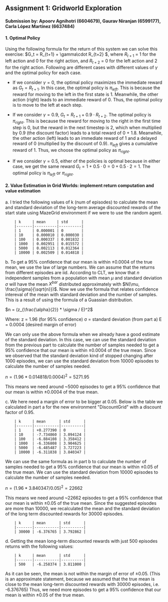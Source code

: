 ## Assignment 1: Gridworld Exploration
#### Submission by: Apoorv Agnihotri (6604679), Gaurav Niranjan (6599177), Carla López Martínez (6637484)
#### 1. Optimal Policy
Using the following formula for the return of this system we can solve this exercise: $G_t = R_{t+1} + \gamma\cdot R_{t+2} $, where $R_{t+1}$ = 1 for the left action and 0 for the right action, and $R_{t+2}$ = 0 for the left action and 2 for the right action.
Following are different cases with different values of $\gamma$ and the optimal policy for each case.
    
 * If we consider $\gamma = 0$, the optimal policy maximizes the immediate reward as $G_t = R_{t+1}$. In this case, the optimal policy is $\pi_{left}$. This is because the reward for moving to the left in the first state is 1. Meanwhile, the other action (right) leads to an immediate reward of 0. Thus, the optimal policy is to move to the left at each step.
        
 * If we consider $\gamma = 0.9$, $G_t = R_{t+1} + 0.9\cdot R_{t+2}$. The optimal policy is $\pi_{right}$. This is because the reward for moving to the right in the first time step is 0, but the reward in the next timestep is 2, which when multiplied by 0.9 (the discount factor) leads to a total reward of 0 + 1.8. Meanwhile, the other action (left) leads to an immediate reward of 1 and a delayed reward of 0 (multiplied by the discount of 0.9). $\pi_{left}$ gives a cumulative reward of 1. Thus, we choose the optimal policy as $\pi_{right}$.
    
 * If we consider $\gamma = 0.5$, either of the policies is optimal because in either case, we get the same reward $G_t = 1 + 0.5\cdot0 = 0 + 0.5\cdot2 = 1$. The optimal policy is $\pi_{left}$ or $\pi_{right}$.

#### 2. Value Estimation in Grid Worlds: implement return computation and value estimation
a. I tried the following values of k (num of episodes) to calculate the mean and standard deviation of the long-term average discounted rewards of the start state using MazeGrid environment if we were to use the random agent.

        | k     | mean     | std      |
        |-------|----------|----------|
        | 1     | 0.000001 | 0        |
        | 10    | 0.000010 | 0.000030 |
        | 100   | 0.000337 | 0.001832 |
        | 1000  | 0.002951 | 0.015572 |
        | 5000  | 0.002113 | 0.012364 |
        | 10000 | 0.002509 | 0.014818 |

  b. To get a 95% confidence that our mean is within $\pm 0.0004$ of the true mean, we use the law of large numbers. We can assume that the returns from different episodes are iid. According to CLT, we know that $n$ independent samples from a population with mean $\mu$ and standard deviation $\sigma$ will have the mean $X^{bar}$ distributed approximately with $N(\mu, \frac{\sigma}{\sqrt{n}})$. Now we use the formula that relates confidence intereval of the mean with standard deviation and the number of samples. This is a result of using the formula of a Guassian distribution.
    
$n = (z_{\frac{\alpha}{2}} * \sigma / E)^2$

Where:
z = 1.96 (for 95% confidence)
σ = standard deviation (from part a)
E = 0.0004 (desired margin of error)

We can only use the above formula when we already have a good estimate of the standard deviation. In this case, we can use the standard deviation from the previous part to calculate the number of samples needed to get a 95% confidence that our mean is within $\pm 0.0004$ of the true mean. Since we observed that the standard deviation kind of stopped changing after 1000 episodes, we can use the standard deviation from 10000 episodes to calculate the number of samples needed.

$n = (1.96 * 0.014818 / 0.0004)^2 = 5271.95$

This means we need around ~5000 episodes to get a 95% confidence that our mean is within $\pm 0.0004$ of the true mean.

  c. We here need a margin of error to be bigger at 0.05. Below is the table we calculated in part a for the new environment "DiscountGrid" with a discount factor of 0.95. 

        | k     | mean      | std      |
        |-------|-----------|----------|
        | 1     | +0.277390 | 0        |
        | 10    | -7.734860 | 3.094124 |
        | 100   | -6.884108 | 3.358412 |
        | 1000  | -6.336808 | 3.904625 |
        | 5000  | -6.485487 | 3.727223 |
        | 10000 | -6.311838 | 3.840347 |
    
We can use the same formula as in part b to calculate the number of samples needed to get a 95% confidence that our mean is within $\pm 0.05$ of the true mean. We can use the standard deviation from 10000 episodes to calculate the number of samples needed.

$n = (1.96 * 3.840347 / 0.05)^2 = 22662$

This means we need around ~22662 episodes to get a 95% confidence that our mean is within $\pm 0.05$ of the true mean. Since the suggested episodes are more than 10000, we recalculated the mean and the standard deviation of the long term discounted rewards for 30000 episodes. 

        | k     | mean      | std      |
        |-------|-----------|----------|
        | 30000 | -6.376765 | 3.792862 |

  d. Getting the mean long-term discounted rewards with just 500 episodes returns with the following values:

        | k     | mean      | std      |
        |-------|-----------|----------|
        | 500   | -6.258374 | 3.811000 |

As it can be seen, the mean is not within the margin of error of $\pm 0.05$. (This is an approximate statement, because we assumed that the true mean is close to the mean long-term discounted rewards with 30000 episodes, i.e. -6.376765) Thus, we need more episodes to get a 95% confidence that our mean is within $\pm 0.05$ of the true mean.
